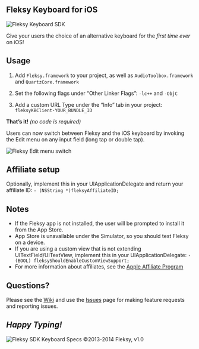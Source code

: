 ## Fleksy Keyboard for iOS
![Fleksy Keyboard SDK](http://fleksy.com/2014/wp-content/uploads/2014/02/Git-Banner21.png)

Give your users the choice of an alternative keyboard for the _first time ever_ on iOS!

## Usage
1. Add `Fleksy.framework` to your project, as well as `AudioToolbox.framework` and `QuartzCore.framework`

2. Set the following flags under “Other Linker Flags”: `-lc++` and `-ObjC`

3. Add a custom URL Type under the “Info” tab in your project: `fleksyKBClient-YOUR_BUNDLE_ID`

**That’s it!** _(no code is required)_

Users can now switch between Fleksy and the iOS keyboard by invoking the Edit menu on any input field (long tap or double tap).

![Fleksy Edit menu switch](http://fleksy.com/2014/wp-content/uploads/2014/02/Git-Banner-Switch4.png)

## Affiliate setup
Optionally, implement this in your UIApplicationDelegate and return your affiliate ID: `- (NSString *)fleksyAffiliateID;`

## Notes
- If the Fleksy app is not installed, the user will be prompted to install it from the App Store.
- App Store is unavailable under the Simulator, so you should test Fleksy on a device.
- If you are using a custom view that is not extending UITextField/UITextView, implement this in your UIApplicationDelegate: `- (BOOL) fleksyShouldEnableCustomViewSupport;`
- For more information about affiliates, see the [Apple Affiliate Program](https://www.apple.com/itunes/affiliates/)

## Questions?
Please see the [Wiki](https://github.com/Fleksy/FleksySDK/wiki) and use the [Issues](https://github.com/Fleksy/FleksySDK/issues) page for making feature requests and reporting issues.

## _Happy Typing!_
![Fleksy SDK Keyboard Specs](http://fleksy.com/2014/wp-content/uploads/2014/02/Github-Banner-Footer.png)
©2013-2014 Fleksy, v1.0
